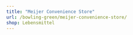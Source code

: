 ```yaml
---
title: "Meijer Convenience Store"
url: /bowling-green/meijer-convenience-store/
shop: Lebensmittel
---
```

